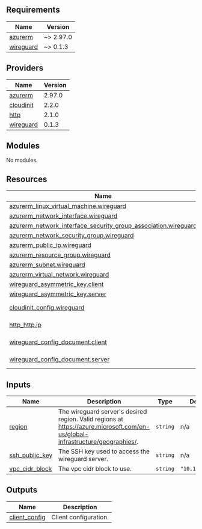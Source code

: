 ## Requirements

| Name | Version |
|------|---------|
| <a name="requirement_azurerm"></a> [azurerm](#requirement\_azurerm) | ~> 2.97.0 |
| <a name="requirement_wireguard"></a> [wireguard](#requirement\_wireguard) | ~> 0.1.3 |

## Providers

| Name | Version |
|------|---------|
| <a name="provider_azurerm"></a> [azurerm](#provider\_azurerm) | 2.97.0 |
| <a name="provider_cloudinit"></a> [cloudinit](#provider\_cloudinit) | 2.2.0 |
| <a name="provider_http"></a> [http](#provider\_http) | 2.1.0 |
| <a name="provider_wireguard"></a> [wireguard](#provider\_wireguard) | 0.1.3 |

## Modules

No modules.

## Resources

| Name | Type |
|------|------|
| [azurerm_linux_virtual_machine.wireguard](https://registry.terraform.io/providers/hashicorp/azurerm/latest/docs/resources/linux_virtual_machine) | resource |
| [azurerm_network_interface.wireguard](https://registry.terraform.io/providers/hashicorp/azurerm/latest/docs/resources/network_interface) | resource |
| [azurerm_network_interface_security_group_association.wireguard](https://registry.terraform.io/providers/hashicorp/azurerm/latest/docs/resources/network_interface_security_group_association) | resource |
| [azurerm_network_security_group.wireguard](https://registry.terraform.io/providers/hashicorp/azurerm/latest/docs/resources/network_security_group) | resource |
| [azurerm_public_ip.wireguard](https://registry.terraform.io/providers/hashicorp/azurerm/latest/docs/resources/public_ip) | resource |
| [azurerm_resource_group.wireguard](https://registry.terraform.io/providers/hashicorp/azurerm/latest/docs/resources/resource_group) | resource |
| [azurerm_subnet.wireguard](https://registry.terraform.io/providers/hashicorp/azurerm/latest/docs/resources/subnet) | resource |
| [azurerm_virtual_network.wireguard](https://registry.terraform.io/providers/hashicorp/azurerm/latest/docs/resources/virtual_network) | resource |
| [wireguard_asymmetric_key.client](https://registry.terraform.io/providers/OJFord/wireguard/latest/docs/resources/asymmetric_key) | resource |
| [wireguard_asymmetric_key.server](https://registry.terraform.io/providers/OJFord/wireguard/latest/docs/resources/asymmetric_key) | resource |
| [cloudinit_config.wireguard](https://registry.terraform.io/providers/hashicorp/cloudinit/latest/docs/data-sources/config) | data source |
| [http_http.ip](https://registry.terraform.io/providers/hashicorp/http/latest/docs/data-sources/http) | data source |
| [wireguard_config_document.client](https://registry.terraform.io/providers/OJFord/wireguard/latest/docs/data-sources/config_document) | data source |
| [wireguard_config_document.server](https://registry.terraform.io/providers/OJFord/wireguard/latest/docs/data-sources/config_document) | data source |

## Inputs

| Name | Description | Type | Default | Required |
|------|-------------|------|---------|:--------:|
| <a name="input_region"></a> [region](#input\_region) | The wireguard server's desired region. Valid regions at https://azure.microsoft.com/en-us/global-infrastructure/geographies/. | `string` | n/a | yes |
| <a name="input_ssh_public_key"></a> [ssh\_public\_key](#input\_ssh\_public\_key) | The SSH key used to access the wireguard server. | `string` | n/a | yes |
| <a name="input_vpc_cidr_block"></a> [vpc\_cidr\_block](#input\_vpc\_cidr\_block) | The vpc cidr block to use. | `string` | `"10.1.0.0/16"` | no |

## Outputs

| Name | Description |
|------|-------------|
| <a name="output_client_config"></a> [client\_config](#output\_client\_config) | Client configuration. |
